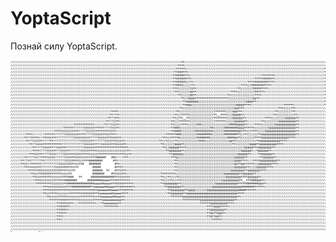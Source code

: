 # YoptaScript

Познай силу YoptaScript.

![alt tag](https://raw.githubusercontent.com/sidenevkirill/YoptaScript/main/src/screen.png)
